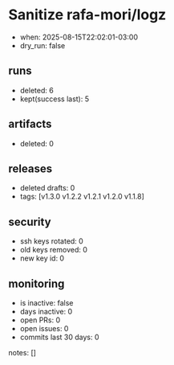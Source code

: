 # Sanitize rafa-mori/logz
- when: 2025-08-15T22:02:01-03:00
- dry_run: false

## runs
- deleted: 6
- kept(success last): 5

## artifacts
- deleted: 0

## releases
- deleted drafts: 0
- tags: [v1.3.0 v1.2.2 v1.2.1 v1.2.0 v1.1.8]

## security
- ssh keys rotated: 0
- old keys removed: 0
- new key id: 0

## monitoring
- is inactive: false
- days inactive: 0
- open PRs: 0
- open issues: 0
- commits last 30 days: 0

notes:
[]
